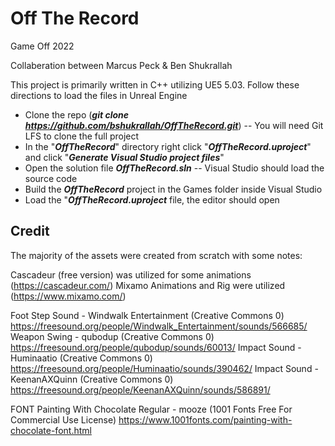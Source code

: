 # Off The Record
Game Off 2022

Collaberation between Marcus Peck & Ben Shukrallah

This project is primarily written in C++ utilizing UE5 5.03.
Follow these directions to load the files in Unreal Engine

* Clone the repo (_**git clone https://github.com/bshukrallah/OffTheRecord.git**_) -- You will need Git LFS to clone the full project
* In the "_**OffTheRecord**_" directory right click "_**OffTheRecord.uproject**_" and click "_**Generate Visual Studio project files**_"
* Open the solution file **_OffTheRecord.sln_** -- Visual Studio should load the source code
* Build the **_OffTheRecord_** project in the Games folder inside Visual Studio
* Load the "**_OffTheRecord.uproject_** file, the editor should open

## Credit

The majority of the assets were created from scratch with some notes:

Cascadeur (free version) was utilized for some animations (https://cascadeur.com/)
Mixamo Animations and Rig were utilized (https://www.mixamo.com/)

Foot Step Sound - Windwalk Entertainment (Creative Commons 0) https://freesound.org/people/Windwalk_Entertainment/sounds/566685/
Weapon Swing - qubodup (Creative Commons 0) https://freesound.org/people/qubodup/sounds/60013/
Impact Sound - Huminaatio (Creative Commons 0) https://freesound.org/people/Huminaatio/sounds/390462/
Impact Sound - KeenanAXQuinn (Creative Commons 0) https://freesound.org/people/KeenanAXQuinn/sounds/586891/

FONT Painting With Chocolate Regular - mooze (1001 Fonts Free For Commercial Use License) https://www.1001fonts.com/painting-with-chocolate-font.html